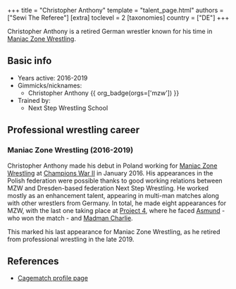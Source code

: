 +++
title = "Christopher Anthony"
template = "talent_page.html"
authors = ["Sewi The Referee"]
[extra]
toclevel = 2
[taxonomies]
country = ["DE"]
+++

Christopher Anthony is a retired German wrestler known for his time in [Maniac Zone Wrestling](@/o/mzw.md).

## Basic info

* Years active: 2016-2019
* Gimmicks/nicknames:
  - Christopher Anthony {{ org_badge(orgs=['mzw']) }}
* Trained by:
  - Next Step Wrestling School

## Professional wrestling career

### Maniac Zone Wrestling (2016-2019)

Christopher Anthony made his debut in Poland working for [Maniac Zone Wrestling](@/o/mzw.md) at [Champions War II](@/e/mzw/2016-01-10-mzw-champions-war-2.md) in January 2016.
His appearances in the Polish federation were possible thanks to good working relations between MZW and Dresden-based federation Next Step Wrestling.
He worked mostly as an enhancement talent, appearing in multi-man matches along with other wrestlers from Germany.
In total, he made eight appearances for MZW, with the last one taking place at [Project 4](@/e/mzw/2019-03-23-mzw-project-4-open-your-eyes.md), where he faced [Asmund](@/w/asmund.md) - who won the match - and [Madman Charlie](@/w/madman-charlie.md).

This marked his last appearance for Maniac Zone Wrestling, as he retired from professional wrestling in the late 2019.

## References

* [Cagematch profile page](https://www.cagematch.net/?id=2&nr=20384)
